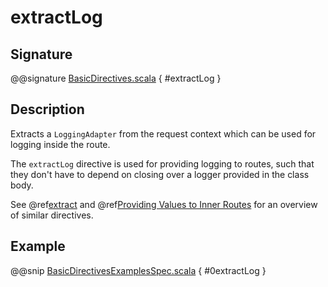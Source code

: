 <a id="extractlog"></a>
# extractLog

## Signature

@@signature [BasicDirectives.scala](../../../../../../../../../akka-http/src/main/scala/akka/http/scaladsl/server/directives/BasicDirectives.scala) { #extractLog }

## Description

Extracts a `LoggingAdapter` from the request context which can be used for logging inside the route.

The `extractLog` directive is used for providing logging to routes, such that they don't have to depend on
closing over a logger provided in the class body.

See @ref[extract](extract.md#extract) and @ref[Providing Values to Inner Routes](index.md#providedirectives) for an overview of similar directives.

## Example

@@snip [BasicDirectivesExamplesSpec.scala](../../../../../../../test/scala/docs/http/scaladsl/server/directives/BasicDirectivesExamplesSpec.scala) { #0extractLog }